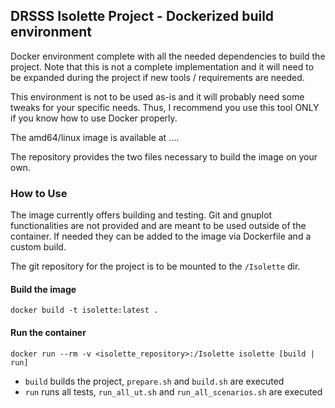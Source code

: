 ## DRSSS Isolette Project - Dockerized build environment

Docker environment complete with all the needed dependencies to build the project.
Note that this is not a complete implementation and it will need to be expanded during the project if new tools / requirements are needed.

This environment is not to be used as-is and it will probably need some tweaks for your specific needs.
Thus, I recommend you use this tool ONLY if you know how to use Docker properly.

The amd64/linux image is available at ....

The repository provides the two files necessary to build the image on your own.

### How to Use

The image currently offers building and testing.
Git and gnuplot functionalities are not provided and are meant to be used outside of the container. If needed they can be added to the image via Dockerfile and a custom build.

The git repository for the project is to be mounted to the `/Isolette` dir.

#### Build the image
```
docker build -t isolette:latest .
```

#### Run the container
```
docker run --rm -v <isolette_repository>:/Isolette isolette [build | run]
```
- `build` builds the project, `prepare.sh` and `build.sh` are executed
- `run` runs all tests, `run_all_ut.sh` and `run_all_scenarios.sh` are executed
